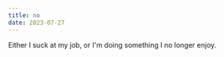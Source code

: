 ```yaml
---
title: no
date: 2023-07-27
---
```


Either I suck at my job, or I'm doing something I no longer enjoy.